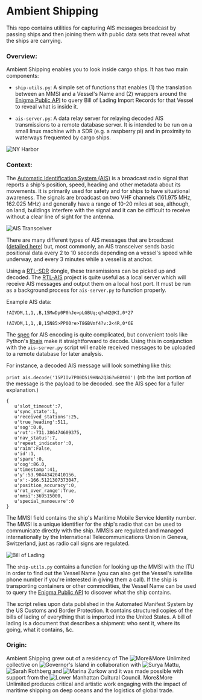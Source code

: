# Ambient Shipping

This repo contains utilities for capturing AIS messages broadcast by passing ships and then joining them with public data sets that reveal what the ships are carrying.

### Overview:
Ambient Shipping enables you to look inside cargo ships. It has two main components:

  - `ship-utils.py`: A simple set of functions that enables (1) the translation between an MMSI and a Vessel's Name and (2) wrappers around the [Enigma Public API](https://public.enigma.com) to query Bill of Lading Import Records for that Vessel to reveal what is inside it.
 
  - `ais-server.py`: A data relay server for relaying decoded AIS transmissions to a remote database server. It is intended to be run on a small linux machine with a SDR (e.g. a raspberry pi) and in proximity to waterways frequented by cargo ships. 

![NY Harbor](https://s3.amazonaws.com/marcdacosta.com/storage/nyharbor.jpg)


### Context:

The [Automatic Identification System (AIS)](https://en.wikipedia.org/wiki/Automatic_identification_system) is a broadcast radio signal that reports a ship's position, speed, heading and other metadata about its movements. It is primarily used for safety and for ships to have situational awareness. The signals are broadcast on two VHF channels (161.975 MHz, 162.025 MHz) and generally have a range of 10-20 miles at sea, although, on land, buildings interfere with the signal and it can be difficult to receive without a clear line of sight for the antenna. 

![AIS Transceiver](https://s3.amazonaws.com/marcdacosta.com/storage/Matsutec-boat-GPS-navigation-equipment-5-6-Color-LCD-Marine-GPS-SBAS-Navigator-w-High-Sensitivity.jpg_640x640.jpg)


There are many different types of AIS messages that are broadcast ([detailed here](https://en.wikipedia.org/wiki/Automatic_identification_system#AIS_messages)) but, most commonly, an AIS transceiver sends basic positional data every 2 to 10 seconds depending on a vessel's speed while underway, and every 3 minutes while a vessel is at anchor.

Using a [RTL-SDR](https://www.amazon.com/NooElec-NESDR-Mini-Compatible-Packages/dp/B009U7WZCA) dongle, these transmissions can be picked up and decoded. The [RTL-AIS](https://github.com/dgiardini/rtl-ais) project is quite useful as a local server which will receive AIS messages and output them on a local host port. It must be run as a background process for `ais-server.py` to function properly.

Example AIS data:

`!AIVDM,1,1,,B,15MwDp0P0hJe>pLGBUq;q?wN2@KI,0*27`

`!AIVDM,1,1,,B,15N85>PP00re>T8GBVmf4?v:2<4R,0*6E`


The [spec](http://catb.org/gpsd/AIVDM.html#_aivdm_aivdo_sentence_layer) for AIS encoding is quite complicated, but convenient tools like Python's [libais](https://pypi.python.org/pypi/libais) make it straightforward to decode. Using this in conjunction with the `ais-server.py` script will enable received messages to be uploaded to a remote database for later analysis.

For instance, a decoded AIS message will look something like this:

`print ais.decode('15PIIv7P00D5i9HNn2Q3G?wB0t0I')` (nb the last portion of the message is the payload to be decoded. see the AIS spec for a fuller explanation.)

```
{  
   u'slot_timeout':7,
   u'sync_state':1,
   u'received_stations':25,
   u'true_heading':511,
   u'sog':0.0,
   u'rot':-731.386474609375,
   u'nav_status':7,
   u'repeat_indicator':0,
   u'raim':False,
   u'id':1,
   u'spare':0,
   u'cog':86.0,
   u'timestamp':41,
   u'y':53.90443420410156,
   u'x':-166.5121307373047,
   u'position_accuracy':0,
   u'rot_over_range':True,
   u'mmsi':369515000,
   u'special_manoeuvre':0
}
```

The MMSI field contains the ship's Maritime Mobile Service Identity number. The MMSI is a unique identifier for the ship's radio that can be used to communicate directly with the ship. MMSIs are regulated and managed internationally by the International Telecommunications Union in Geneva, Switzerland, just as radio call signs are regulated. 


![Bill of Lading](https://s3.amazonaws.com/marcdacosta.com/storage/bill+of+lading.jpg)

The `ship-utils.py` contains a function for looking up the MMSI with the ITU in order to find out the Vessel Name (you can also get the Vessel's satellite phone number if you're interested in giving them a call). If the ship is transporting containers or other commodities, the Vessel Name can be used to query the [Enigma Public API](https://public.enigma.com) to discover what the ship contains. 

The script relies upon data published in the Automated Manifest System by the US Customs and Border Protection. It contains structured copies of the bills of lading of everything that is imported into the United States. A bill of lading is a document that describes a shipment: who sent it, where its going, what it contains, &c. 

### Origin:

Ambient Shipping grew out of a residency of The ![More&More Unlimited](http://www.moreandmore.world/) collective on ![Governor's Island](https://www.google.com/maps/place/Governors+Island/@40.6885841,-74.0281299,15z/data=!3m1!4b1!4m5!3m4!1s0x89c25a7ada7d834f:0x78c2917911c7f535!8m2!3d40.6894501!4d-74.016792) in collaboration with ![Surya Mattu](http://www.suryamattu.com/), ![Sarah Rothberg](http://sarahrothberg.com/) and ![Marina Zurkow](http://www.o-matic.com/) and it was made possible with support from the ![Lower Manhattan Cultural Council](http://lmcc.net/). More&More Unlimited produces critical and artistic work engaging with the impact of maritime shipping on deep oceans and the logistics of global trade.
